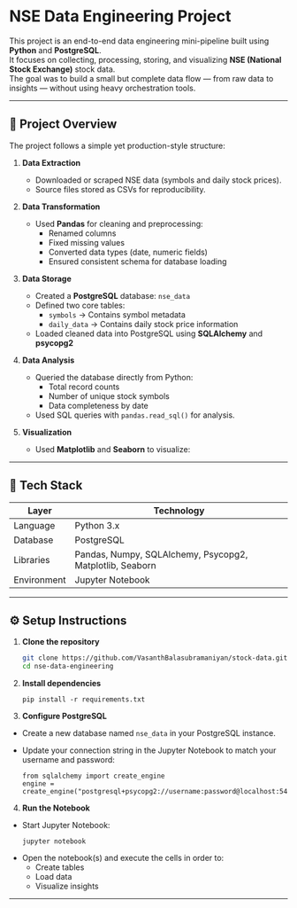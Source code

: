 # NSE Data Engineering Project

This project is an end-to-end data engineering mini-pipeline built using **Python** and **PostgreSQL**.  
It focuses on collecting, processing, storing, and visualizing **NSE (National Stock Exchange)** stock data.  
The goal was to build a small but complete data flow — from raw data to insights — without using heavy orchestration tools.

---

## 📁 Project Overview

The project follows a simple yet production-style structure:

1. **Data Extraction**
   - Downloaded or scraped NSE data (symbols and daily stock prices).
   - Source files stored as CSVs for reproducibility.

2. **Data Transformation**
   - Used **Pandas** for cleaning and preprocessing:
     - Renamed columns  
     - Fixed missing values  
     - Converted data types (date, numeric fields)
     - Ensured consistent schema for database loading

3. **Data Storage**
   - Created a **PostgreSQL** database: `nse_data`
   - Defined two core tables:
     - `symbols` → Contains symbol metadata  
     - `daily_data` → Contains daily stock price information
   - Loaded cleaned data into PostgreSQL using **SQLAlchemy** and **psycopg2**

4. **Data Analysis**
   - Queried the database directly from Python:
     - Total record counts
     - Number of unique stock symbols
     - Data completeness by date
   - Used SQL queries with `pandas.read_sql()` for analysis.

5. **Visualization**
   - Used **Matplotlib** and **Seaborn** to visualize:
     
---

## 🧰 Tech Stack

| Layer | Technology |
|--------|-------------|
| Language | Python 3.x |
| Database | PostgreSQL |
| Libraries | Pandas, Numpy, SQLAlchemy, Psycopg2, Matplotlib, Seaborn |
| Environment | Jupyter Notebook |

---

## ⚙️ Setup Instructions

1. **Clone the repository**
   ```bash
   git clone https://github.com/VasanthBalasubramaniyan/stock-data.git
   cd nse-data-engineering
2. **Install dependencies**
   ```
   pip install -r requirements.txt
   ```
4. **Configure PostgreSQL**
- Create a new database named `nse_data` in your PostgreSQL instance.
- Update your connection string in the Jupyter Notebook to match your username and password:

  ```
  from sqlalchemy import create_engine
  engine = create_engine("postgresql+psycopg2://username:password@localhost:5432/nse_data")
  ```

4. **Run the Notebook**
- Start Jupyter Notebook:
  ```
  jupyter notebook
  ```
- Open the notebook(s) and execute the cells in order to:
  - Create tables
  - Load data
  - Visualize insights

---
